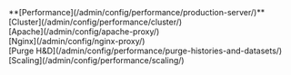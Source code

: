 <div class='linkbox'>
**[Performance](/admin/config/performance/production-server/)**<br />
[Cluster](/admin/config/performance/cluster/)<br />
[Apache](/admin/config/apache-proxy/)<br />
[Nginx](/admin/config/nginx-proxy/)<br />
[Purge H&D](/admin/config/performance/purge-histories-and-datasets/)<br />
[Scaling](/admin/config/performance/scaling/)<br />
</div>
